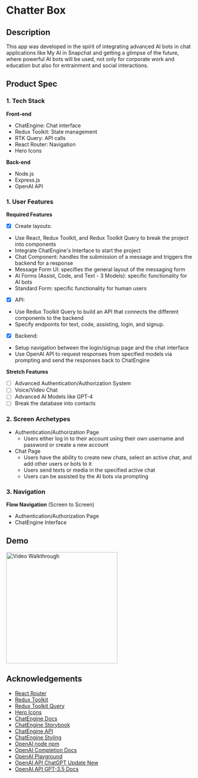 # Chatter Box
## Description
This app was developed in the spirit of integrating advanced AI bots in chat applications like My AI in Snapchat and getting a glimpse of the future, where powerful AI bots will be used, not only for corporate work and education but also for entrainment and social interactions.

## Product Spec
### 1. Tech Stack
**Front-end**
* ChatEngine: Chat interface
* Redux Toolkit: State management
* RTK Query: API calls
* React Router: Navigation
* Hero Icons

**Back-end**
* Node.js
* Express.js
* OpenAI API

### 1. User Features
**Required Features**
- [X] Create layouts: 
* Use React, Redux Toolkit, and Redux Toolkit Query to break the project into components
* Integrate ChatEngine's Interface to start the project
* Chat Component: handles the submission of a message and triggers the backend for a response
* Message Form UI: specifies the general layout of the messaging form
* AI Forms (Assist, Code, and Text - 3 Models): specific functionality for AI bots
* Standard Form: specific functionality for human users

- [X] API:
* Use Redux Toolkit Query to build an API that connects the different components to the backend
* Specify endpoints for text, code, assisting, login, and signup.

- [X] Backend:
* Setup navigation between the login/signup page and the chat interface
* Use OpenAI API to request responses from specified models via prompting and send the responses back to ChatEngine

**Stretch Features**
- [ ] Advanced Authentication/Authorization System
- [ ] Voice/Video Chat
- [ ] Advanced AI Models like GPT-4
- [ ] Break the database into contacts

### 2. Screen Archetypes
- Authentication/Authorization Page
    - Users either log in to their account using their own username and password or create a new account
- Chat Page
    - Users have the ability to create new chats, select an active chat, and add other users or bots to it
    - Users send texts or media in the specified active chat
    - Users can be assisted by the AI bots via prompting

### 3. Navigation
**Flow Navigation** (Screen to Screen)
- Authentication/Authorization Page
- ChatEngine Interface

## Demo
<img src='Demo.gif' title='Video Walkthrough' width='' alt='Video Walkthrough' width="500" height="300"/>

## Acknowledgements
- [React Router](https://reactrouter.com/en/main)
- [Redux Toolkit](https://redux-toolkit.js.org/introduction/getting-started)
- [Redux Toolkit Query](https://redux-toolkit.js.org/rtk-query/overview)
- [Hero Icons](https://heroicons.com/)
- [ChatEngine Docs](https://chatengine.io/docs/react/v2)
- [ChatEngine Storybook](https://chatengine-io.github.io/react-chat-engine-advanced/?path=%2Fdocs%2Fmultichatwindow--default-story)
- [ChatEngine API](https://rest.chatengine.io/)
- [ChatEngine Styling](https://chatengine.io/docs/react/v1/customize_ui/custom_css)
- [OpenAI node npm](https://github.com/openai/openai-node)
- [OpenAI Completion Docs](https://platform.openai.com/docs/api-reference/completions/create)
- [OpenAI Playground](https://platform.openai.com/playground)
- [OpenAI API ChatGPT Update New](https://openai.com/blog/introducing-chatgpt-and-whisper-apis)
- [OpenAI API GPT-3.5 Docs](https://platform.openai.com/docs/guides/gpt/chat-completions-api)
